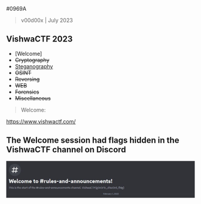 #0969A
> v00d00x | July 2023

## VishwaCTF 2023

* [Welcome]
* ~~Cryptography~~
* [Steganography](Steganography/)
* ~~OSINT~~
* ~~Reversing~~
* ~~WEB~~
* ~~Forensics~~
* ~~Miscellaneous~~

> Welcome:

https://www.vishwactf.com/

The Welcome session had flags hidden in the VishwaCTF channel on Discord
--
![test](https://github.com/v00d00x/CTFs_writeups/blob/90babc3260d5aa81d4072ba3e7c5c728971bbd30/VishwaCTF/img/welcome1.JPG)


